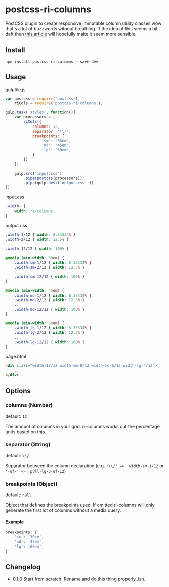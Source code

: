 # postcss-ri-columns
PostCSS plugin to create responsive immutable column utility classes wow that's a lot of buzzwords without breathing. If the idea of this seems a bit daft then [this article](http://csswizardry.com/2013/02/responsive-grid-systems-a-solution/) will hopefully make it seem more sensible.

## Install
`npm install postcss-ri-columns --save-dev`

## Usage
gulpfile.js
```js
var postcss = require('postcss'),
    riCols = require('postcss-ri-columns');

gulp.task('styles', function(){
    var processors = [
        riCols({
            columns: 12,
            separator: '\\/',
            breakpoints: {
                'sm': '30em',
                'md': '45em',
                'lg': '60em',
            }
        })
    ];

    gulp.src('input.css')
        .pipe(postcss(processors))
        .pipe(gulp.dest('output.css';))
});
```

input.css
```css
.width- {
    width: ri-columns;
}
```

output.css
```css
.width-1/12 { width: 8.33334% }
.width-2/12 { width: 12.5% }
...
.width-12/12 { width: 100% }

@media (min-width: 30em) {
    .width-sm-1/12 { width: 8.33334% }
    .width-sm-2/12 { width: 12.5% }
    ...
    .width-sm-12/12 { width: 100% }
}

@media (min-width: 45em) {
    .width-md-1/12 { width: 8.33334% }
    .width-md-2/12 { width: 12.5% }
    ...
    .width-md-12/12 { width: 100% }
}

@media (min-width: 60em) {
    .width-lg-1/12 { width: 8.33334% }
    .width-lg-2/12 { width: 12.5% }
    ...
    .width-lg-12/12 { width: 100% }
}
```

page.html
```html
<div class="width-12/12 width-sm-8/12 width-md-6/12 width-lg-4/12">
    ...
</div>
```

## Options

### columns (Number)

default: `12`

The amount of columns in your grid. ri-columns works out the percentage units based on this.

### separator (String)

default: `\\/`

Separator between the column declaration (e.g. `'\\/' => .width-sm-1/12` or `'-of-' => .pull-lg-3-of-12`)

### breakpoints (Object)

default: `null`

Object that defines the breakpoints used. If omitted ri-columns will only generate the first lot of columns without a media query.

#### Example
```js
breakpoints: {
    'sm': '30em',
    'md': '45em',
    'lg': '60em',
}
```


## Changelog
* 0.1.0 Start from scratch. Rename and do this thing properly..ish.
